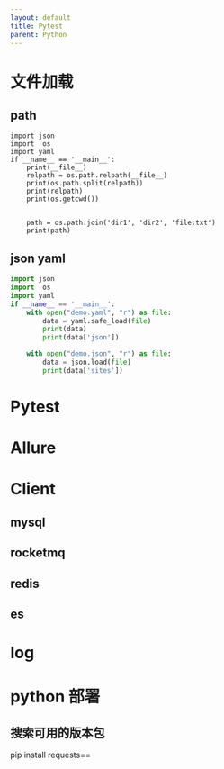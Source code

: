 ```yaml
---
layout: default
title: Pytest
parent: Python
---
```


# 文件加载

## path
```phthon
import json
import  os
import yaml
if __name__ == '__main__':
    print(__file__)
    relpath = os.path.relpath(__file__)
    print(os.path.split(relpath))
    print(relpath)
    print(os.getcwd())


    path = os.path.join('dir1', 'dir2', 'file.txt')
    print(path)
```

## json yaml
```python
import json
import  os
import yaml
if __name__ == '__main__':
    with open("demo.yaml", "r") as file:
        data = yaml.safe_load(file)
        print(data)
        print(data['json'])

    with open("demo.json", "r") as file:
        data = json.load(file)
        print(data['sites'])
```


# Pytest



# Allure


# Client


## mysql


## rocketmq


## redis


## es


# log


# python 部署

## 搜索可用的版本包
pip install requests==

